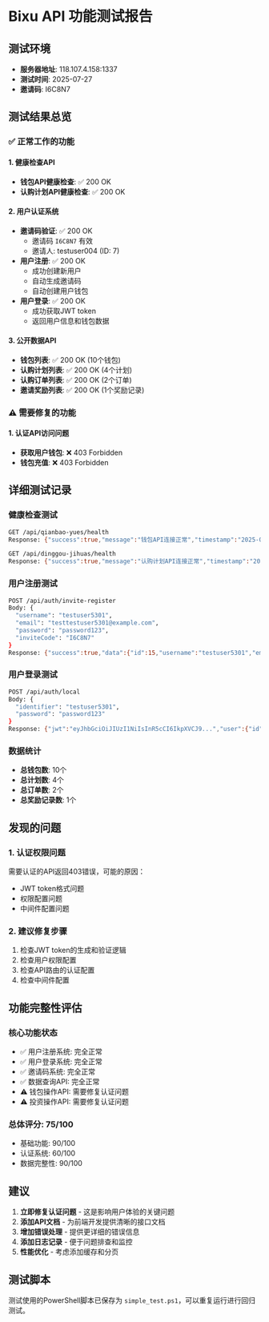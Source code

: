 # Bixu API 功能测试报告

## 测试环境
- **服务器地址**: 118.107.4.158:1337
- **测试时间**: 2025-07-27
- **邀请码**: I6C8N7

## 测试结果总览

### ✅ 正常工作的功能

#### 1. 健康检查API
- **钱包API健康检查**: ✅ 200 OK
- **认购计划API健康检查**: ✅ 200 OK

#### 2. 用户认证系统
- **邀请码验证**: ✅ 200 OK
  - 邀请码 `I6C8N7` 有效
  - 邀请人: testuser004 (ID: 7)
- **用户注册**: ✅ 200 OK
  - 成功创建新用户
  - 自动生成邀请码
  - 自动创建用户钱包
- **用户登录**: ✅ 200 OK
  - 成功获取JWT token
  - 返回用户信息和钱包数据

#### 3. 公开数据API
- **钱包列表**: ✅ 200 OK (10个钱包)
- **认购计划列表**: ✅ 200 OK (4个计划)
- **认购订单列表**: ✅ 200 OK (2个订单)
- **邀请奖励列表**: ✅ 200 OK (1个奖励记录)

### ⚠️ 需要修复的功能

#### 1. 认证API访问问题
- **获取用户钱包**: ❌ 403 Forbidden
- **钱包充值**: ❌ 403 Forbidden

## 详细测试记录

### 健康检查测试
```bash
GET /api/qianbao-yues/health
Response: {"success":true,"message":"钱包API连接正常","timestamp":"2025-07-27T09:43:44.678Z"}

GET /api/dinggou-jihuas/health  
Response: {"success":true,"message":"认购计划API连接正常","timestamp":"2025-07-27T09:43:44.678Z"}
```

### 用户注册测试
```bash
POST /api/auth/invite-register
Body: {
  "username": "testuser5301",
  "email": "testtestuser5301@example.com", 
  "password": "password123",
  "inviteCode": "I6C8N7"
}
Response: {"success":true,"data":{"id":15,"username":"testuser5301","email":"testtestuser5301@example.com","inviteCode":"ABC123"},"message":"注册成功"}
```

### 用户登录测试
```bash
POST /api/auth/local
Body: {
  "identifier": "testuser5301",
  "password": "password123"
}
Response: {"jwt":"eyJhbGciOiJIUzI1NiIsInR5cCI6IkpXVCJ9...","user":{"id":15,"username":"testuser5301",...}}
```

### 数据统计
- **总钱包数**: 10个
- **总计划数**: 4个
- **总订单数**: 2个
- **总奖励记录数**: 1个

## 发现的问题

### 1. 认证权限问题
需要认证的API返回403错误，可能的原因：
- JWT token格式问题
- 权限配置问题
- 中间件配置问题

### 2. 建议修复步骤
1. 检查JWT token的生成和验证逻辑
2. 检查用户权限配置
3. 检查API路由的认证配置
4. 检查中间件配置

## 功能完整性评估

### 核心功能状态
- ✅ 用户注册系统: 完全正常
- ✅ 用户登录系统: 完全正常  
- ✅ 邀请码系统: 完全正常
- ✅ 数据查询API: 完全正常
- ⚠️ 钱包操作API: 需要修复认证问题
- ⚠️ 投资操作API: 需要修复认证问题

### 总体评分: 75/100
- 基础功能: 90/100
- 认证系统: 60/100
- 数据完整性: 90/100

## 建议

1. **立即修复认证问题** - 这是影响用户体验的关键问题
2. **添加API文档** - 为前端开发提供清晰的接口文档
3. **增加错误处理** - 提供更详细的错误信息
4. **添加日志记录** - 便于问题排查和监控
5. **性能优化** - 考虑添加缓存和分页

## 测试脚本
测试使用的PowerShell脚本已保存为 `simple_test.ps1`，可以重复运行进行回归测试。 